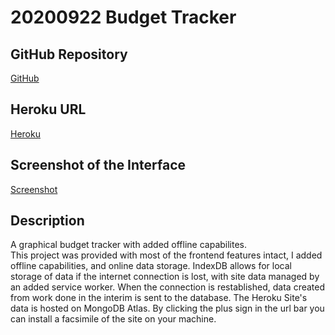 # 20200922 Budget Tracker 

## GitHub Repository
[GitHub](https://github.com/josephptflanagan/20200922-Budget-Tracker)

## Heroku URL
[Heroku](https://arcane-sea-67344.herokuapp.com/)

## Screenshot of the Interface
[Screenshot](https://github.com/josephptflanagan/20200922-Budget-Tracker/blob/master/screenshot/Budget-Tracker%20Screenshot.jpg)

## Description
A graphical budget tracker with added offline capabilites.
</br>
This project was provided with most of the frontend features intact, I added offline capabilities, and online data storage. IndexDB allows for local storage of data if the internet connection is lost, with site data managed by an added service worker. When the connection is restablished, data created from work done in the interim is sent to the database. The Heroku Site's data is hosted on MongoDB Atlas. By clicking the plus sign in the url bar you can install a facsimile of the site on your machine.

